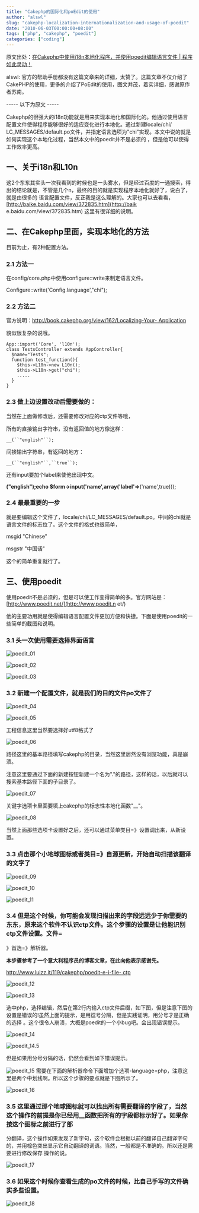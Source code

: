 ```yaml
---
title: "Cakephp的国际化和poEdit的使用"
author: "alswl"
slug: "cakephp-localization-internationalization-and-usage-of-poedit"
date: "2010-06-03T00:00:00+08:00"
tags: ["php", "cakephp", "poedit"]
categories: ["coding"]
---
```


原文出处：[在Cakephp中使用i18n本地化程序，并使用poedit编辑语言文件 | 程序如此灵动！](http://newsn.net/20090525/472.html)

alswl:
官方的帮助手册都没有这篇文章来的详细，太赞了。这篇文章不仅介绍了CakePHP的使用，更多的介绍了PoEdit的使用，图文并茂，着实详细，感谢原作者苏南。

----- 以下为原文 -----

Cakephp的很强大的i18n功能就是用来实现本地化和国际化的。他通过使用语言配置文件使得程序能够很好的适应变化进行本地化。通过新建locale/chi/
LC_MESSAGES/default.po文件，并指定语言选项为"chi"实现。本文中说的就是如何实现这个本地化过程，当然本文中的poedit并不是必须的
，但是他可以使得工作效率更高。

## 一、关于i18n和L10n

这2个东东其实头一次我看到的时候也是一头雾水，但是经过百度的一通搜索，得出的结论就是，不管是几个n，最终的目的就是实现程序本地化就好了，说白了，就是由很多的
语言配置文件，反正我是这么理解的。大家也可以去看看，[http://baike.baidu.com/view/372835.htm](http://baik e.baidu.com/view/372835.htm) 这里有很详细的说明。

## 二、在Cakephp里面，实现本地化的方法

目前为止，有2种配置方法。

### 2.1 方法一

在config/core.php中使用configure::write来制定语言文件。

Configure::write('Config.language',"chi");

### 2.2 方法二

官方说明：[http://book.cakephp.org/view/162/Localizing-Your- Application](http://book.cakephp.org/view/162/Localizing-Your-Application)

貌似很复杂的说哦。

    
    App::import('Core', 'l10n');
    class TestsController extends AppController{
      $name="Tests";
      function test_function(){
        $this->L10n->new L10n();
        $this->L10n->get("chi");
        .....
      }
    }

### 2.3 做上边设置改动后需要做的：

当然在上面做修改后，还需要修改对应的ctp文件等哦，

所有的直接输出字符串，没有返回值的地方像这样：

`__(``"english"``);`

间接输出字符串，有返回的地方：

`__(``"english"``,``true``);`

还有input要加个label来使他出现中文。

__("english");echo $form->input('name',array('label'=>__('name',true)));

### 2.4 最最重要的一步

就是要编辑这个文件了，locale/chi/LC_MESSAGES/default.po。中间的chi就是语言文件的标志位了。这个文件的格式也很简单，

msgid "Chinese"

msgstr "中国话"

这个的简单重复就行了。

## 三、使用poedit

使用poedit不是必须的，但是可以使工作变得简单的多。官方网站是：[http://www.poedit.net/](http://www.poedit.n et/)

他的主要功用就是使得编辑语言配置文件更加方便和快捷。下面是使用poedit的一些简单的截图和说明。

### 3.1 头一次使用需要选择界面语言

![poedit_01](https://4ocf5n.dijingchao.com/upload_dropbox/201006/poedit-01.png)

![poedit_02](https://4ocf5n.dijingchao.com/upload_dropbox/201006/poedit-02.png)

![poedit_03](https://4ocf5n.dijingchao.com/upload_dropbox/201006/poedit-03.png)

### 3.2 新建一个配置文件，就是我们的目的文件po文件了

![poedit_04](https://4ocf5n.dijingchao.com/upload_dropbox/201006/poedit-04.png)

![poedit_05](https://4ocf5n.dijingchao.com/upload_dropbox/201006/poedit-05.png)

工程信息这里当然要选择好utf8格式了

![poedit_06](https://4ocf5n.dijingchao.com/upload_dropbox/201006/poedit-06.png)

路径这里的基本路径填写cakephp的目录，当然这里居然没有浏览功能，真是崩溃。

注意这里要通过下面的新建按钮新建一个名为"."的路径，这样的话，以后就可以搜索基本路径下面的子目录了。

![poedit_07](https://4ocf5n.dijingchao.com/upload_dropbox/201006/poedit-07.png)

关键字选项卡里面要填上cakephp的标志性本地化函数"__"。

![poedit_08](https://4ocf5n.dijingchao.com/upload_dropbox/201006/poedit-08.png)

当然上面那些选项卡设置好之后，还可以通过菜单类目=》设置调出来，从新设置。

### 3.3 点击那个小地球图标或者类目=》自源更新，开始自动扫描该翻译的文字了

![poedit_09](https://4ocf5n.dijingchao.com/upload_dropbox/201006/poedit-09.png)

![poedit_10](https://4ocf5n.dijingchao.com/upload_dropbox/201006/poedit-10.png)

![poedit_11](https://4ocf5n.dijingchao.com/upload_dropbox/201006/poedit-11.png)

### 3.4 但是这个时候，你可能会发现扫描出来的字段远远少于你需要的东东，原来这个软件不认识ctp文件。这个步骤的设置是让他能识别ctp文件设置。文件=
》首选=》解析器。

**本步骤参考了一个意大利程序员的博客文章，在此向他表示感谢先。**

[http://www.luizz.it/119/cakephp/poedit-e-i-file-
ctp](http://www.luizz.it/119/cakephp/poedit-e-i-file-ctp)

![poedit_12](https://4ocf5n.dijingchao.com/upload_dropbox/201006/poedit-12.png)

![poedit_13](https://4ocf5n.dijingchao.com/upload_dropbox/201006/poedit-13.png)

选中php，选择编辑，然后在第2行内输入ctp文件后缀，如下图，但是注意下图的设置是错误的!虽然上面的提示，是用逗号分隔，但是实践证明，用分号才是正确的选择
。这个很令人崩溃，大概是poedit的一个小bug吧。会出现错误提示。

![poedit_14](https://4ocf5n.dijingchao.com/upload_dropbox/201006/poedit-14.png)

![poedit_14.5](https://4ocf5n.dijingchao.com/upload_dropbox/201006/poedit-145.png)

但是如果用分号分隔的话，仍然会看到如下错误提示。

![poedit_15](https://4ocf5n.dijingchao.com/upload_dropbox/201006/poedit-15.png) 需要在下面的解析器命令下面增加个选项-language=php，注意这里是两个中划线啊。所以这个步骤的要点就是下图所示了。

![poedit_16](https://4ocf5n.dijingchao.com/upload_dropbox/201006/poedit-16.png)

### 3.5 这里通过那个地球图标就可以找出所有需要翻译的字段了，当然这个操作的前提是你已经用__函数把所有的字段都标示好了。如果你按这个图标之前进行了部
分翻译，这个操作如果发现了新字句，这个软件会根据以前的翻译自己翻译字句的，并用棕色突出显示它自动翻译的词语。当然，一般都是不准确的。所以还是需要进行修改保存
操作的说。

![poedit_17](https://4ocf5n.dijingchao.com/upload_dropbox/201006/poedit-17.png)

### 3.6 如果这个时候你查看生成的po文件的时候，比自己手写的文件确实多些设置。

![poedit_18](https://4ocf5n.dijingchao.com/upload_dropbox/201006/poedit-18.png)


